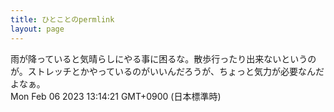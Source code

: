 ```yaml
---
title: ひとことのpermlink
layout: page
---
```

<div class="box" dt="1675656861107">
  雨が降っていると気晴らしにやる事に困るな。散歩行ったり出来ないというのが。ストレッチとかやっているのがいいんだろうが、ちょっと気力が必要なんだよなぁ。
  <div class="content is-small">Mon Feb 06 2023 13:14:21 GMT+0900 (日本標準時)</div>
</div>